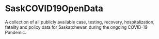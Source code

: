 # SaskCOVID19OpenData
A collection of all publicly available case, testing, recovery, hospitalization, fatality and policy data for Saskatchewan during the ongoing COVID-19 Pandemic.
